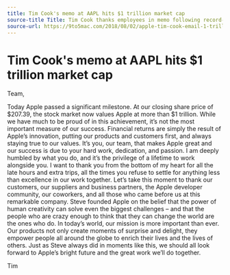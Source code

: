 ```yaml
---
title: Tim Cook's memo at AAPL hits $1 trillion market cap
source-title Title: Tim Cook thanks employees in memo following record-setting $1 trillion market cap
source-url: https://9to5mac.com/2018/08/02/apple-tim-cook-email-1-trillion/
---
```


# Tim Cook's memo at AAPL hits $1 trillion market cap

Team,

Today Apple passed a significant milestone. At our closing share price of $207.39, the stock market now values Apple at more than $1 trillion. While we have much to be proud of in this achievement, it’s not the most important measure of our success. Financial returns are simply the result of Apple’s innovation, putting our products and customers first, and always staying true to our values.
It’s you, our team, that makes Apple great and our success is due to your hard work, dedication, and passion. I am deeply humbled by what you do, and it’s the privilege of a lifetime to work alongside you. I want to thank you from the bottom of my heart for all the late hours and extra trips, all the times you refuse to settle for anything less than excellence in our work together.
Let’s take this moment to thank our customers, our suppliers and business partners, the Apple developer community, our coworkers, and all those who came before us at this remarkable company.
Steve founded Apple on the belief that the power of human creativity can solve even the biggest challenges – and that the people who are crazy enough to think that they can change the world are the ones who do. In today’s world, our mission is more important than ever. Our products not only create moments of surprise and delight, they empower people all around the globe to enrich their lives and the lives of others.
Just as Steve always did in moments like this, we should all look forward to Apple’s bright future and the great work we’ll do together.

Tim

